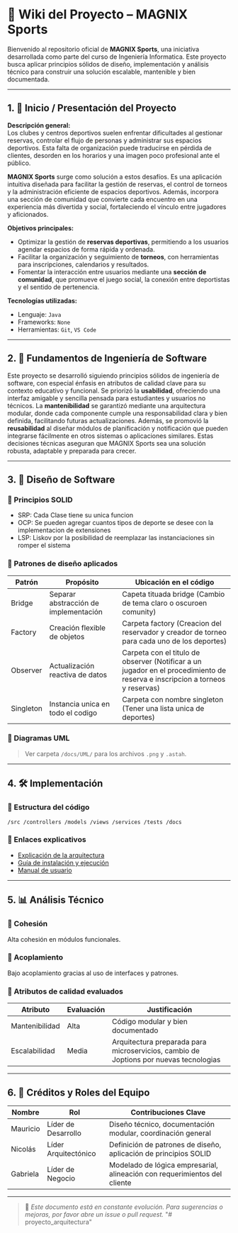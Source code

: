 # 🧠 Wiki del Proyecto – MAGNIX Sports

Bienvenido al repositorio oficial de **MAGNIX Sports**, una iniciativa desarrollada como parte del curso de Ingeniería Informatica. Este proyecto busca aplicar principios sólidos de diseño, implementación y análisis técnico para construir una solución escalable, mantenible y bien documentada.

---

## 1. 🚀 Inicio / Presentación del Proyecto

**Descripción general:**  
Los clubes y centros deportivos suelen enfrentar dificultades al gestionar reservas, controlar el flujo de personas y administrar sus espacios deportivos. Esta falta de organización puede traducirse en pérdida de clientes, desorden en los horarios y una imagen poco profesional ante el público.

**MAGNIX Sports** surge como solución a estos desafíos. Es una aplicación intuitiva diseñada para facilitar la gestión de reservas, el control de torneos y la administración eficiente de espacios deportivos. Además, incorpora una sección de comunidad que convierte cada encuentro en una experiencia más divertida y social, fortaleciendo el vínculo entre jugadores y aficionados.

**Objetivos principales:**

- Optimizar la gestión de **reservas deportivas**, permitiendo a los usuarios agendar espacios de forma rápida y ordenada.
- Facilitar la organización y seguimiento de **torneos**, con herramientas para inscripciones, calendarios y resultados.
- Fomentar la interacción entre usuarios mediante una **sección de comunidad**, que promueve el juego social, la conexión entre deportistas y el sentido de pertenencia.


**Tecnologías utilizadas:**

- Lenguaje: `Java`
- Frameworks: `None`
- Herramientas: `Git`, `VS Code`

---

## 2. 🧩 Fundamentos de Ingeniería de Software

Este proyecto se desarrolló siguiendo principios sólidos de ingeniería de software, con especial énfasis en atributos de calidad clave para su contexto educativo y funcional. Se priorizó la **usabilidad**, ofreciendo una interfaz amigable y sencilla pensada para estudiantes y usuarios no técnicos. La **mantenibilidad** se garantizó mediante una arquitectura modular, donde cada componente cumple una responsabilidad clara y bien definida, facilitando futuras actualizaciones. Además, se promovió la **reusabilidad** al diseñar módulos de planificación y notificación que pueden integrarse fácilmente en otros sistemas o aplicaciones similares. Estas decisiones técnicas aseguran que MAGNIX Sports sea una solución robusta, adaptable y preparada para crecer.

---

## 3. 🧱 Diseño de Software

### 🔹 Principios SOLID
 - SRP: Cada Clase tiene su unica funcion
 - OCP: Se pueden agregar cuantos tipos de deporte se desee con la implementacion de extensiones
 - LSP: Liskov por la posibilidad de reemplazar las instanciaciones sin romper el sistema

### 🔹 Patrones de diseño aplicados

| Patrón        | Propósito                          | Ubicación en el código |
|---------------|------------------------------------|-------------------------|
| Bridge        | Separar abstracción de implementación   | Capeta tituada bridge (Cambio de tema claro o oscuroen comunity) |
| Factory       | Creación flexible de objetos       | Carpeta factory (Creacion del reservador y creador de torneo para cada uno de los deportes) |
| Observer      | Actualización reactiva de datos    | Carpeta con el titulo de observer (Notificar a un jugador en el procedimiento de reserva e inscripcion a torneos y reservas)   |
| Singleton     | Instancia unica en todo el codigo  | Carpeta con nombre singleton (Tener una lista unica de deportes) |

### 🔹 Diagramas UML 

> Ver carpeta `/docs/UML/` para los archivos `.png` y `.astah`.

---

## 4. 🛠️ Implementación

### 📁 Estructura del código
```
/src /controllers /models /views /services /tests /docs
```

### 🔗 Enlaces explicativos

- [Explicación de la arquitectura](docs/arquitectura.md)
- [Guía de instalación y ejecución](docs/instalacion.md)
- [Manual de usuario](docs/manual_usuario.md)

---

## 5. 📊 Análisis Técnico

### 🔸 Cohesión

Alta cohesión en módulos funcionales.

### 🔸 Acoplamiento

Bajo acoplamiento gracias al uso de interfaces y patrones.

### 🔸 Atributos de calidad evaluados

| Atributo        | Evaluación | Justificación |
|-----------------|------------|----------------|
| Mantenibilidad  | Alta       | Código modular y bien documentado |
| Escalabilidad   | Media      | Arquitectura preparada para microservicios, cambio de Joptions por nuevas tecnologias |

---

## 6. 👥 Créditos y Roles del Equipo

| Nombre     | Rol                    | Contribuciones Clave                                      |
|------------|------------------------|------------------------------------------------------------|
| Mauricio   | Líder de Desarrollo    | Diseño técnico, documentación modular, coordinación general |
| Nicolás    | Líder Arquitectónico   | Definición de patrones de diseño, aplicación de principios SOLID |
| Gabriela   | Líder de Negocio       | Modelado de lógica empresarial, alineación con requerimientos del cliente |

---

> 📌 *Este documento está en constante evolución. Para sugerencias o mejoras, por favor abre un issue o pull request.*
"# proyecto_arquitectura" 
